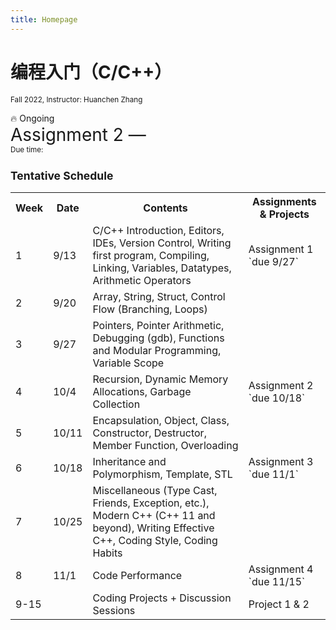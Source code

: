 ```yaml
---
title: Homepage
---
```


# 编程入门（C/C++）

<small>
Fall 2022, Instructor: Huanchen Zhang
</small>

:fire: Ongoing<br/>
<big style="font-size: 2em;"><bold>Assignment 2</bold> &mdash; <span id="rest-time"></span></big><br/>
<small>Due time: <span id="due-time"></span>

<script>
    let due_date = new Date('Oct 18, 2022 23:59:00 GMT+08:00');
    window.addEventListener('load', function(){
        document.getElementById('due-time').innerHTML = due_date.toLocaleString();
        function setTime() {
            let diff = due_date.getTime() - (new Date()).getTime();
            let str = '';
            if (diff < 0) {
                str = 'Finished';
            } else {
                let s = diff / 1000;
                let m = s / 60;
                let h = m / 60;
                let d = h / 24;
                if (d == 1) {
                    str += '1 day ';
                } else if (d > 1) {
                    str += Math.floor(d) + ' days ';
                }
                str += `${Math.floor(h)%24}h ${Math.floor(m)%60}m ${Math.floor(s)%60}s`;
            }
            let el = document.getElementById('rest-time');
            el.innerHTML = str;
        }
        setTime();
        setInterval(setTime, 500);
    })
</script>

## Tentative Schedule

<table markdown>
<tbody markdown>
<tr>
<th>Week</th><th>Date</th><th>Contents</th><th>Assignments & Projects</th>
</tr>
<tr markdown>
<td>1</td><td>9/13</td><td>C/C++ Introduction, Editors, IDEs, Version Control, Writing first program, Compiling, Linking, Variables, Datatypes, Arithmetic Operators</td><td markdown>Assignment 1 `due 9/27`</td>
</tr>
<tr>
<td>2</td><td>9/20</td><td>Array, String, Struct, Control Flow (Branching, Loops)</td><td></td>
</tr>
<tr>
<td>3</td><td>9/27</td><td>Pointers, Pointer Arithmetic, Debugging (gdb), Functions and Modular Programming, Variable Scope</td><td></td>
</tr>
<tr markdown>
<td>4</td><td>10/4</td><td>Recursion, Dynamic Memory Allocations, Garbage Collection</td><td markdown>Assignment 2 `due 10/18`</td>
</tr>
<tr>
<td>5</td><td>10/11</td><td>Encapsulation, Object, Class, Constructor, Destructor, Member Function, Overloading</td><td></td>
</tr>
<tr markdown>
<td>6</td><td>10/18</td><td>Inheritance and Polymorphism, Template, STL</td><td markdown>Assignment 3 `due 11/1`</td>
</tr>
<tr>
<td>7</td><td>10/25</td><td>Miscellaneous (Type Cast, Friends, Exception, etc.), Modern C++ (C++ 11 and beyond), Writing Effective C++, Coding Style, Coding Habits</td><td></td>
</tr>
<tr markdown>
<td>8</td><td>11/1</td><td>Code Performance</td><td markdown>Assignment 4 `due 11/15`</td>
</tr>
<tr markdown>
<td>9-15</td><td></td><td>Coding Projects + Discussion Sessions</td><td>Project 1 & 2</td>
</tr>
</tbody>
</table>
